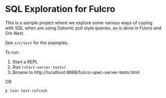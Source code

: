 # SQL Exploration for Fulcro

This is a sample project where we explore some various ways of coping
with SQL when are using Datomic pull style queries, as is done in Fulcro and Om Next.

See `src/test` for the examples.

To run:

1. Start a REPL
2. Run `(start-server-tests)`
3. Browse to http://localhost:8888/fulcro-spec-server-tests.html

OR

```
$ lein test-refresh
```
